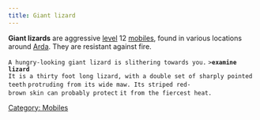 ```yaml
---
title: Giant lizard
---
```


**Giant lizards** are aggressive [level](level "wikilink") 12
[mobiles](mobile "wikilink"), found in various locations around
[Arda](Arda "wikilink"). They are resistant against fire.

`A hungry-looking giant lizard is slithering towards you.`
`>`**`examine lizard`**
`It is a thirty foot long lizard, with a double set of sharply pointed teeth`
`protruding from its wide maw. Its striped red-brown skin can probably protect`
`it from the fiercest heat.`

[Category: Mobiles](Category:_Mobiles "wikilink")